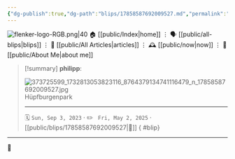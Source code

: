 ```yaml
---
{"dg-publish":true,"dg-path":"blips/17858587692009527.md","permalink":"/blips/17858587692009527/","title":"philipp on instagram @ 2023-09-03","created":"2023-09-03T14:00:00","updated":"2025-05-02T17:43:07"}
---
```



<div class="transclusion internal-embed is-loaded"><div class="markdown-embed">




![flenker-logo-RGB.png|40](/img/user/attachments/flenker-logo-RGB.png)
🏠 [[public/Index\|home]]  ⋮ 🗣️ [[public/all-blips\|blips]] ⋮  📝 [[public/All Articles\|articles]]  ⋮ 🕰️ [[public/now\|now]] ⋮ 🪪 [[public/About Me\|about me]]


</div></div>


> [!summary] **philipp**:
>
> ![373725599_1732813053823116_8764379134741116479_n_17858587692009527.jpg](/img/user/attachments/373725599_1732813053823116_8764379134741116479_n_17858587692009527.jpg)
> Hüpfburgenpark
> - - -
>
> 🗓️ <code>Sun, Sep 3, 2023</code>  · ✏️ <code> Fri, May 2, 2025</code>  · [[public/blips/17858587692009527\|🔗]]
{ #blip}


- - -

 👾
